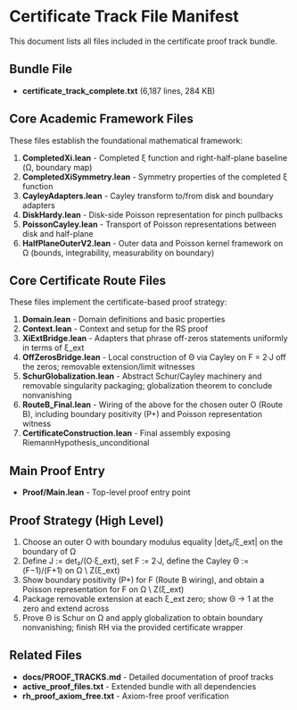# Certificate Track File Manifest

This document lists all files included in the certificate proof track bundle.

## Bundle File
- **certificate_track_complete.txt** (6,187 lines, 284 KB)

## Core Academic Framework Files

These files establish the foundational mathematical framework:

1. **CompletedXi.lean** - Completed ξ function and right-half-plane baseline (Ω, boundary map)
2. **CompletedXiSymmetry.lean** - Symmetry properties of the completed ξ function
3. **CayleyAdapters.lean** - Cayley transform to/from disk and boundary adapters
4. **DiskHardy.lean** - Disk-side Poisson representation for pinch pullbacks
5. **PoissonCayley.lean** - Transport of Poisson representations between disk and half-plane
6. **HalfPlaneOuterV2.lean** - Outer data and Poisson kernel framework on Ω (bounds, integrability, measurability on boundary)

## Core Certificate Route Files

These files implement the certificate-based proof strategy:

1. **Domain.lean** - Domain definitions and basic properties
2. **Context.lean** - Context and setup for the RS proof
3. **XiExtBridge.lean** - Adapters that phrase off-zeros statements uniformly in terms of ξ_ext
4. **OffZerosBridge.lean** - Local construction of Θ via Cayley on F = 2·J off the zeros; removable extension/limit witnesses
5. **SchurGlobalization.lean** - Abstract Schur/Cayley machinery and removable singularity packaging; globalization theorem to conclude nonvanishing
6. **RouteB_Final.lean** - Wiring of the above for the chosen outer O (Route B), including boundary positivity (P+) and Poisson representation witness
7. **CertificateConstruction.lean** - Final assembly exposing RiemannHypothesis_unconditional

## Main Proof Entry
- **Proof/Main.lean** - Top-level proof entry point

## Proof Strategy (High Level)

1. Choose an outer O with boundary modulus equality |det₂/ξ_ext| on the boundary of Ω
2. Define J := det₂/(O·ξ_ext), set F := 2·J, define the Cayley Θ := (F−1)/(F+1) on Ω \ Z(ξ_ext)
3. Show boundary positivity (P+) for F (Route B wiring), and obtain a Poisson representation for F on Ω \ Z(ξ_ext)
4. Package removable extension at each ξ_ext zero; show Θ → 1 at the zero and extend across
5. Prove Θ is Schur on Ω and apply globalization to obtain boundary nonvanishing; finish RH via the provided certificate wrapper

## Related Files

- **docs/PROOF_TRACKS.md** - Detailed documentation of proof tracks
- **active_proof_files.txt** - Extended bundle with all dependencies
- **rh_proof_axiom_free.txt** - Axiom-free proof verification

